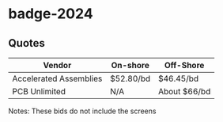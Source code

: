 # badge-2024

## Quotes

| Vendor | On-shore | Off-Shore |
| ------ | -------- | --------- |
| Accelerated Assemblies | $52.80/bd | $46.45/bd |
| PCB Unlimited | N/A | About $66/bd |

Notes: These bids do not include the screens



